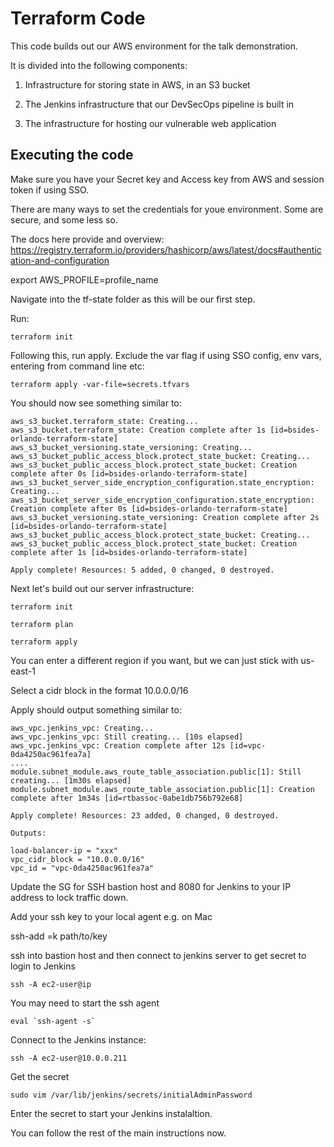 # Terraform Code


This code builds out our AWS environment for the talk demonstration.

It is divided into the following components:

1. Infrastructure for storing state in AWS, in an S3 bucket

2. The Jenkins infrastructure that our DevSecOps pipeline is built in

3. The infrastructure for hosting our vulnerable web application 


## Executing the code 

Make sure you have your Secret key and Access key from AWS and session token if using SSO.


There are many ways to set the credentials for youe environment. Some are secure, and some less so.

The docs here provide and overview: https://registry.terraform.io/providers/hashicorp/aws/latest/docs#authentication-and-configuration


<list>



export AWS_PROFILE=profile_name

Navigate into the tf-state folder as this will be our first step.

Run:

```
terraform init
```

Following this, run apply. Exclude the var flag if using SSO config, env vars, entering from command line etc:

```
terraform apply -var-file=secrets.tfvars
```

You should now see something similar to:

```
aws_s3_bucket.terraform_state: Creating...
aws_s3_bucket.terraform_state: Creation complete after 1s [id=bsides-orlando-terraform-state]
aws_s3_bucket_versioning.state_versioning: Creating...
aws_s3_bucket_public_access_block.protect_state_bucket: Creating...
aws_s3_bucket_public_access_block.protect_state_bucket: Creation complete after 0s [id=bsides-orlando-terraform-state]
aws_s3_bucket_server_side_encryption_configuration.state_encryption: Creating...
aws_s3_bucket_server_side_encryption_configuration.state_encryption: Creation complete after 0s [id=bsides-orlando-terraform-state]
aws_s3_bucket_versioning.state_versioning: Creation complete after 2s [id=bsides-orlando-terraform-state]
aws_s3_bucket_public_access_block.protect_state_bucket: Creating...
aws_s3_bucket_public_access_block.protect_state_bucket: Creation complete after 1s [id=bsides-orlando-terraform-state]

Apply complete! Resources: 5 added, 0 changed, 0 destroyed.
```




Next let's build out our server infrastructure:

```
terraform init
```

```
terraform plan
```



```
terraform apply
```


You can enter a different region if you want, but we can just stick with us-east-1

Select a cidr block in the format 10.0.0.0/16


Apply should output something similar to:

```
aws_vpc.jenkins_vpc: Creating...
aws_vpc.jenkins_vpc: Still creating... [10s elapsed]
aws_vpc.jenkins_vpc: Creation complete after 12s [id=vpc-0da4250ac961fea7a]
....
module.subnet_module.aws_route_table_association.public[1]: Still creating... [1m30s elapsed]
module.subnet_module.aws_route_table_association.public[1]: Creation complete after 1m34s [id=rtbassoc-0abe1db756b792e68]

Apply complete! Resources: 23 added, 0 changed, 0 destroyed.

Outputs:

load-balancer-ip = "xxx"
vpc_cidr_block = "10.0.0.0/16"
vpc_id = "vpc-0da4250ac961fea7a"
```

Update the SG for SSH bastion host and 8080 for Jenkins to your IP address to lock traffic down.


Add your ssh key to your local agent e.g. on Mac

ssh-add =k path/to/key


ssh into bastion host and then connect to jenkins server to get secret to login to Jenkins

```
ssh -A ec2-user@ip
```


You may need to start the ssh agent

```
eval `ssh-agent -s`
```

Connect to the Jenkins instance:

```
ssh -A ec2-user@10.0.0.211
```


Get the secret

```
sudo vim /var/lib/jenkins/secrets/initialAdminPassword
```


Enter the secret to start your Jenkins instalaltion.

You can follow the rest of the main instructions now.




